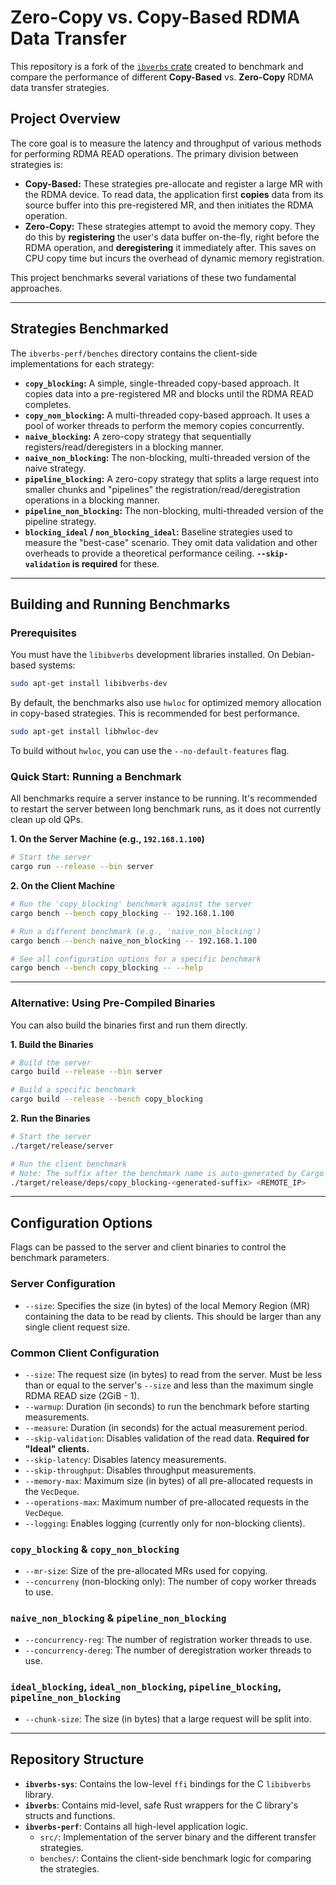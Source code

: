 # Zero-Copy vs. Copy-Based RDMA Data Transfer

This repository is a fork of the [`ibverbs` crate](https://www.google.com/search?q=%5Bhttps://github.com/jonhoo/rust-ibverbs%5D\(https://github.com/jonhoo/rust-ibverbs\)) created to benchmark and compare the performance of different **Copy-Based** vs. **Zero-Copy** RDMA data transfer strategies.

## Project Overview

The core goal is to measure the latency and throughput of various methods for performing RDMA READ operations. The primary division between strategies is:

* **Copy-Based:** These strategies pre-allocate and register a large MR with the RDMA device. To read data, the application first **copies** data from its source buffer into this pre-registered MR, and then initiates the RDMA operation.
* **Zero-Copy:** These strategies attempt to avoid the memory copy. They do this by **registering** the user's data buffer on-the-fly, right before the RDMA operation, and **deregistering** it immediately after. This saves on CPU copy time but incurs the overhead of dynamic memory registration.

This project benchmarks several variations of these two fundamental approaches.

-----

## Strategies Benchmarked

The `ibverbs-perf/benches` directory contains the client-side implementations for each strategy:

* **`copy_blocking`:** A simple, single-threaded copy-based approach. It copies data into a pre-registered MR and blocks until the RDMA READ completes.
* **`copy_non_blocking`:** A multi-threaded copy-based approach. It uses a pool of worker threads to perform the memory copies concurrently.
* **`naive_blocking`:** A zero-copy strategy that sequentially registers/read/deregisters in a blocking manner.
* **`naive_non_blocking`:** The non-blocking, multi-threaded version of the naive strategy.
* **`pipeline_blocking`:** A zero-copy strategy that splits a large request into smaller chunks and "pipelines" the registration/read/deregistration operations in a blocking manner.
* **`pipeline_non_blocking`:** The non-blocking, multi-threaded version of the pipeline strategy.
* **`blocking_ideal` / `non_blocking_ideal`:** Baseline strategies used to measure the "best-case" scenario. They omit data validation and other overheads to provide a theoretical performance ceiling. **`--skip-validation` is required** for these.

-----

## Building and Running Benchmarks

### Prerequisites

You must have the `libibverbs` development libraries installed. On Debian-based systems:

```bash
sudo apt-get install libibverbs-dev
```

By default, the benchmarks also use `hwloc` for optimized memory allocation in copy-based strategies. This is recommended for best performance.

```bash
sudo apt-get install libhwloc-dev
```

To build without `hwloc`, you can use the `--no-default-features` flag.

### Quick Start: Running a Benchmark

All benchmarks require a server instance to be running. It's recommended to restart the server between long benchmark runs, as it does not currently clean up old QPs.

**1. On the Server Machine (e.g., `192.168.1.100`)**

```bash
# Start the server
cargo run --release --bin server
```

**2. On the Client Machine**

```bash
# Run the 'copy_blocking' benchmark against the server
cargo bench --bench copy_blocking -- 192.168.1.100

# Run a different benchmark (e.g., 'naive_non_blocking')
cargo bench --bench naive_non_blocking -- 192.168.1.100

# See all configuration options for a specific benchmark
cargo bench --bench copy_blocking -- --help
```

-----

### Alternative: Using Pre-Compiled Binaries

You can also build the binaries first and run them directly.

**1. Build the Binaries**

```bash
# Build the server
cargo build --release --bin server

# Build a specific benchmark
cargo build --release --bench copy_blocking
```

**2. Run the Binaries**

```bash
# Start the server
./target/release/server

# Run the client benchmark
# Note: The suffix after the benchmark name is auto-generated by Cargo
./target/release/deps/copy_blocking-<generated-suffix> <REMOTE_IP>
```

-----

## Configuration Options

Flags can be passed to the server and client binaries to control the benchmark parameters.

### Server Configuration

* `--size`: Specifies the size (in bytes) of the local Memory Region (MR) containing the data to be read by clients. This should be larger than any single client request size.

### Common Client Configuration

* `--size`: The request size (in bytes) to read from the server. Must be less than or equal to the server's `--size` and less than the maximum single RDMA READ size (2GiB - 1).
* `--warmup`: Duration (in seconds) to run the benchmark before starting measurements.
* `--measure`: Duration (in seconds) for the actual measurement period.
* `--skip-validation`: Disables validation of the read data. **Required for "Ideal" clients.**
* `--skip-latency`: Disables latency measurements.
* `--skip-throughput`: Disables throughput measurements.
* `--memory-max`: Maximum size (in bytes) of all pre-allocated requests in the `VecDeque`.
* `--operations-max`: Maximum number of pre-allocated requests in the `VecDeque`.
* `--logging`: Enables logging (currently only for non-blocking clients).

### `copy_blocking` & `copy_non_blocking`

* `--mr-size`: Size of the pre-allocated MRs used for copying.
* `--concurreny` (non-blocking only): The number of copy worker threads to use.

### `naive_non_blocking` & `pipeline_non_blocking`

* `--concurrency-reg`: The number of registration worker threads to use.
* `--concurrency-dereg`: The number of deregistration worker threads to use.

### `ideal_blocking`, `ideal_non_blocking`, `pipeline_blocking`, `pipeline_non_blocking`

* `--chunk-size`: The size (in bytes) that a large request will be split into.

-----

## Repository Structure

* **`ibverbs-sys`**: Contains the low-level `ffi` bindings for the C `libibverbs` library.
* **`ibverbs`**: Contains mid-level, safe Rust wrappers for the C library's structs and functions.
* **`ibverbs-perf`**: Contains all high-level application logic.
  * `src/`: Implementation of the server binary and the different transfer strategies.
  * `benches/`: Contains the client-side benchmark logic for comparing the strategies.